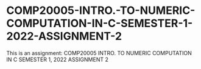 # COMP20005-INTRO.-TO-NUMERIC-COMPUTATION-IN-C-SEMESTER-1-2022-ASSIGNMENT-2
This is an assignment: COMP20005 INTRO. TO NUMERIC COMPUTATION IN C SEMESTER 1, 2022 ASSIGNMENT 2
